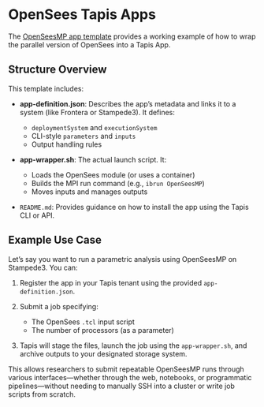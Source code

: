 # OpenSees Tapis Apps

The [OpenSeesMP app template](https://github.com/TACC/WMA-Tapis-Templates/tree/main/applications/opensees-mp/opensees-mp-s3) provides a working example of how to wrap the parallel version of OpenSees into a Tapis App.

## Structure Overview

This template includes:

* **app-definition.json**: Describes the app’s metadata and links it to a system (like Frontera or Stampede3). It defines:

  * `deploymentSystem` and `executionSystem`
  * CLI-style `parameters` and `inputs`
  * Output handling rules

* **app-wrapper.sh**: The actual launch script. It:

  * Loads the OpenSees module (or uses a container)
  * Builds the MPI run command (e.g., `ibrun OpenSeesMP`)
  * Moves inputs and manages outputs

* `README.md`: Provides guidance on how to install the app using the Tapis CLI or API.

## Example Use Case

Let’s say you want to run a parametric analysis using OpenSeesMP on Stampede3. You can:

1. Register the app in your Tapis tenant using the provided `app-definition.json`.
2. Submit a job specifying:

   * The OpenSees `.tcl` input script
   * The number of processors (as a parameter)
3. Tapis will stage the files, launch the job using the `app-wrapper.sh`, and archive outputs to your designated storage system.

This allows researchers to submit repeatable OpenSeesMP runs through various interfaces—whether through the web, notebooks, or programmatic pipelines—without needing to manually SSH into a cluster or write job scripts from scratch.

